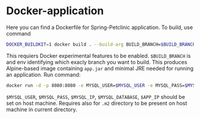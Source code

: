 # Docker-application

Here you can find a Dockerfile for Spring-Petclinic application. To build, use command 
```bash
DOCKER_BUILDKIT=1 docker build . --build-arg BUILD_BRANCH=$BUILD_BRANCH --tag petclinic-app:latest
```
This requiers Docker experimental features to be enabled. `$BUILD_BRANCH` is and env identifying which exacly branch you want to build. This produces Alpine-based image containing `app.jar` and minimal JRE needed for running an application.
Run command: 
```bash
docker run -d -p 8080:8080 -e MYSQL_USER=$MYSQL_USER -e MYSQL_PASS=$MYSQL_PASS -e MYSQL_URL=jdbc:mysql://$MYSQL_IP/$MYSQL_DATABASE --network petclinic --ip $APP_IP petclinic-app
```
`$MYSQL_USER`, `$MYSQL_PASS`, `$MYSQL_IP`, `$MYSQL_DATABASE`, `$APP_IP` should be set on host machine.
Requires also for `.m2` directory to be present on host machine in current directory.
